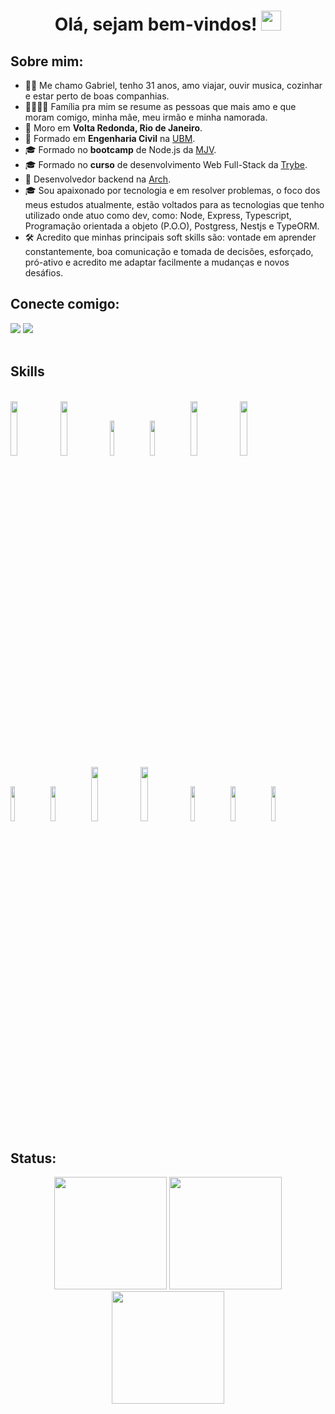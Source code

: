 <h1 align="center">Olá, sejam bem-vindos! <img src="https://media.giphy.com/media/hvRJCLFzcasrR4ia7z/giphy.gif" width="32"></h1>


## Sobre mim:

- 🧑‍💻 Me chamo Gabriel, tenho 31 anos, amo viajar, ouvir musica, cozinhar e estar perto de boas companhias.
- 👨‍👩‍👧‍👦 Família pra mim se resume as pessoas que mais amo e que moram comigo, minha mãe, meu irmão e minha namorada.
- 🏡 Moro em **Volta Redonda, Rio de Janeiro**.
- 🏢 Formado em **Engenharia Civil** na [UBM](https://www.ubm.br/).
- 🎓 Formado no **bootcamp** de Node.js da [MJV](https://www.mjvinnovation.com/pt-br/).
- 🎓 Formado no **curso** de desenvolvimento Web Full-Stack da [Trybe](https://www.betrybe.com/).
- 🏢 Desenvolvedor backend na [Arch](https://archoffice.tech/sobre).
- 🎓 Sou apaixonado por tecnologia e em resolver problemas, o foco dos meus estudos atualmente, estão voltados para as tecnologias que tenho utilizado onde atuo como dev, como: Node, Express, Typescript, Programação orientada a objeto (P.O.O), Postgress, Nestjs e TypeORM.
- 🛠️ Acredito que minhas principais soft skills são: vontade em aprender constantemente, boa comunicação e tomada de decisões, esforçado, pró-ativo e acredito me adaptar facilmente a mudanças e novos desáfios.


## Conecte comigo:

<div>      
  <a href="https://www.linkedin.com/in/gabriel-pereira-antunes" target="_blank"><img src="https://img.icons8.com/fluency/48/000000/linkedin.png"            target="_blank"></a>  
  <a href="mailto:gabrielja2antunes@gmail.com"><img src="https://img.icons8.com/fluency/48/000000/apple-mail.png" target="_blank"></a>     
<div>
<br/>
   
 
## Skills
   
<div style="display: inline-block"><br/>
   <img width="15%" src="https://www.vectorlogo.zone/logos/javascript/javascript-ar21.svg">
   <img width="15%" src="https://www.vectorlogo.zone/logos/typescriptlang/typescriptlang-ar21.svg">
   <img width="12%" src="https://www.vectorlogo.zone/logos/reactjs/reactjs-ar21.svg">
   <img width="12%" src="https://www.vectorlogo.zone/logos/mysql/mysql-ar21.svg">
   <img width="15%" src="https://www.vectorlogo.zone/logos/mongodb/mongodb-ar21.svg">
   <img width="15%" src="https://www.vectorlogo.zone/logos/docker/docker-ar21.svg">  
   <img width="12%" src="https://www.vectorlogo.zone/logos/nodejs/nodejs-ar21.svg">
   <img width="12%" src="https://www.vectorlogo.zone/logos/expressjs/expressjs-ar21.svg">
   <img width="15%" src="https://www.vectorlogo.zone/logos/npmjs/npmjs-ar21.svg">
   <img width="15%" src="https://www.vectorlogo.zone/logos/python/python-horizontal.svg">
   <img width="12%" src="https://www.vectorlogo.zone/logos/jestjsio/jestjsio-ar21.svg">
   <img width="12%" src="https://www.vectorlogo.zone/logos/mochajs/mochajs-ar21.svg">
   <img width="12%" src="https://www.vectorlogo.zone/logos/chaijs/chaijs-ar21.svg">   
  
<div>
 

 ## Status:
  
  <div align="center">
  <img height="180em" src="https://github-readme-stats-git-masterrstaa-rickstaa.vercel.app/api?username=gabrielJa2&show_icons=true&theme=tokyonight&include_all_commits=true&count_private=true"/>
  <img height="180em" src="https://github-readme-stats-git-masterrstaa-rickstaa.vercel.app/api/top-langs/?username=Gabrielja2&layout=compact&theme=tokyonight&hide=python,shell,PowerShell&e&count_private=true"/>
    <img height="180em" src="https://github-readme-streak-stats.herokuapp.com/?user=Gabrielja2&theme=tokyonight"/>
</div>

<!-- 
![GitHub stats](https://github-readme-stats.vercel.app/api?username=Gabrielja2&show_icons=true&theme=tokyonight&include_all_commits=true&count_private=true)
  
![Top Langs](https://github-readme-stats.vercel.app/api/top-langs?username=Gabrielja2&layout=compact&theme=tokyonight&hide=python,shell,PowerShell&show_owner=true&include_all_commits=true&count_private=true)

![Github streak](https://github-readme-streak-stats.herokuapp.com/?user=Gabrielja2&theme=tokyonight) -->

